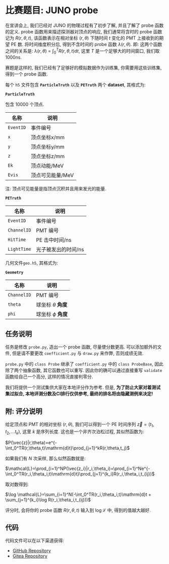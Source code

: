 # 比赛题目: JUNO probe

在宣讲会上, 我们已经对 JUNO 的物理过程有了初步了解, 并且了解了 probe 函数的定义. probe 函数用来描述探测器对顶点的响应, 我们通常将含时的 probe 函数记为 $R(r,\theta,t)$, 该函数表示在相对坐标 $(r, \theta)$ 下随时间 $t$ 变化的 PMT 上接收到的期望 PE 数. 将时间维度积分后, 得到不含时间的 probe 函数 $\lambda(r,\theta)$. 即: 这两个函数之间的关系是: $\lambda(r,\theta)$ = $\int_0^TR(r,\theta,t)\mathrm{d}t$, 这里 $T$ 是一个足够大的时间窗口, 我们取 1000ns.

赛题是这样的, 我们已经有了足够好的模拟数据作为训练集, 你需要用这些训练集, 得到一个 probe 函数.

每个 `h5` 文件包含 **`ParticleTruth`** 以及 **`PETruth`** 两个 **dataset**, 其格式为:

**`ParticleTruth`**

包含 10000 个顶点.

| 名称      | 说明             |
| --------- | ---------------- |
| `EventID` | 事件编号         |
| `x`       | 顶点坐标x/mm     |
| `y`       | 顶点坐标y/mm     |
| `z`       | 顶点坐标z/mm     |
| `Ek`      | 顶点动能/MeV     |
| `Evis`    | 顶点可见能量/MeV |

注: 顶点可见能量是指顶点沉积并且用来发光的能量.

**`PETruth`**

| 名称        | 说明                |
| ----------- | ------------------- |
| `EventID`   | 事件编号            |
| `ChannelID` | PMT 编号            |
| `HitTime`   | PE 击中时间/ns      |
| `LightTime` | 光子被发出的时间/ns |

几何文件`geo.h5`, 其格式为:

**`Geometry`**

| 名称        | 说明                     |
| ----------- | ------------------------ |
| `ChannelID` | PMT 编号                 |
| `theta`     | 球坐标 $\theta$ **角度** |
| `phi`       | 球坐标 $\phi$ **角度**   |

## 任务说明

任务是修改 `probe.py`, 造出一个 probe 函数, 尽量使分数更高. 可以添加额外的文件, 但是请不要更改 `coefficient.py` 与 `draw.py` 来作弊, 否则成绩无效.

`probe.py` 中的 `class Probe` 继承了 `coefficient.py` 中的 `class ProbeBase`, 因此除了两个抽象函数, 其它函数也可以重写. 因此你的确可以通过直接重写 `validate` 函数给自己一个高分, 这样的情况直接判零分.

我们将提供一个测试集供大家在本地评分作为参考. 但是, **为了防止大家对着测试集过拟合, 本地评测分数及CI排行仅供参考, 最终的排名将由隐藏测例来决定!**

## 附: 评分说明

给定顶点和 PMT 的相对坐标 $(r,\theta)$, 我们可以得到一个 PE 时间序列 $\vec{z}=(t_1,t_2,...t_k)$, 这里 $k$ 是序列长度. 这也是一个非齐次泊松过程, 其似然函数为:

$P(\vec{z}|r,\theta)=e^{-\int_0^TR(r,\theta,t)\mathrm{d}t}\prod_{j=1}^kR(r,\theta,t_j)$

如果我们有 $N$ 次采样, 那么似然函数就是:

$\mathcal{L}=\prod_{i=1}^NP(\vec{z_i}|r_i,\theta_i)=\prod_{i=1}^Ne^{-\int_0^TR(r_i,\theta_i,t)\mathrm{d}t}\prod_{j=1}^{k_i}R(r_i,\theta_i,t_{ij})$

取对数得到:

$\log \mathcal{L}=\sum_{i=1}^N(-\int_0^TR(r_i,\theta_i,t)\mathrm{d}t + \sum_{j=1}^{k_i}\log R(r_i,\theta_i,t_{ij}))$

评分时, 会将你的 probe 函数 $R(r,\theta,t)$ 输入到 $\log \mathcal{L}$ 中, 得到的值越大越好.

## 代码

代码文件可以在以下渠道获得:

- [GitHub Repository](https://github.com/thudep/Ghost-Hunter-JUNO-probe)
- [Gitea Repository](https://ghgit.thudep.com/he-yf22/Ghost-Hunter-JUNO-probe)
